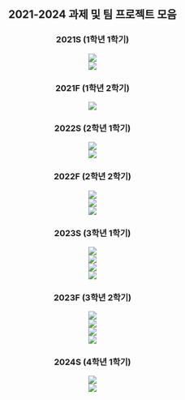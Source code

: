 <div align=center> 
<h2> 2021-2024 과제 및 팀 프로젝트 모음 </h2>

<h3>2021S (1학년 1학기)</h3> 
<a href="https://github.com/coolho1129/undergraduate/tree/main/Interactive-Programming">
<img src="https://img.shields.io/badge/Interactive Programming-FF154F?style=for-the-badge&logo=python&logoColor=white">
</a>
  <br>

<a href="https://github.com/coolho1129/undergraduate/tree/main/Software-and-problem-solving">
<img src="https://img.shields.io/badge/Software and problem solving-FF7043?style=for-the-badge&logo=python&logoColor=white">
</a>

<h3> 2021F (1학년 2학기)</h3>
<a href="https://github.com/coolho1129/undergraduate/tree/main/Basic-Programming">
<img src="https://img.shields.io/badge/Basic Programming-40E0D0?style=for-the-badge&logo=C&logoColor=white">
</a>

<h3> 2022S (2학년 1학기)</h3>
<a href="https://github.com/coolho1129/undergraduate/tree/main/Data-Structure">
<img src="https://img.shields.io/badge/Data Structure-40E0D0?style=for-the-badge&logo=C&logoColor=white">
</a><br>

<a href="https://github.com/coolho1129/undergraduate/tree/main/Java-Programming">
<img src="https://img.shields.io/badge/Java Programming-FF8A65?style=for-the-badge&logo=OpenJDK&logoColor=white">
</a>

<h3> 2022F (2학년 2학기)</h3>

<a href="https://github.com/coolho1129/undergraduate/tree/main/System-Programming">
<img src="https://img.shields.io/badge/System Programming-FC3F0?style=for-the-badge&logo=C&logoColor=white"></a><br>

<a href="https://github.com/coolho1129/undergraduate/tree/main/Computer-Architecture">
<img src="https://img.shields.io/badge/Computer Architecture-283272?style=for-the-badge&logo=C&logoColor=white"></a><br>

<a href="https://github.com/coolho1129/undergraduate/tree/main/Linear-Algebra-Programming-Project">
<img src="https://img.shields.io/badge/Linear Algebra Programming Project-BA68C8?style=for-the-badge&logo=python&logoColor=white">
</a>

<h3> 2023S (3학년 1학기)</h3>
<a href="https://github.com/coolho1129/undergraduate/tree/main/Algorithm1">
<img src="https://img.shields.io/badge/Algorithm1-6405F6?style=for-the-badge&logo=python&logoColor=white">
</a><br>

<a href="https://github.com/coolho1129/undergraduate/tree/main/Operating-System">
<img src="https://img.shields.io/badge/Operating System-923939?style=for-the-badge&logo=C&logoColor=white">
</a><br>


<a href="https://github.com/coolho1129/undergraduate/tree/main/Network-Programming">
<img src="https://img.shields.io/badge/Network Programming-FD835?style=for-the-badge&logo=C&logoColor=white">
</a><br>
  
<a href="https://github.com/coolho1129/undergraduate/tree/main/Artificial-Intelligence">
<img src="https://img.shields.io/badge/Artificial Intelligence-64B5FF?style=for-the-badge&logo=python&logoColor=white">
</a>

<h3> 2023F (3학년 2학기)</h3>
<a href="https://github.com/coolho1129/undergraduate/tree/main/Database">
<img src="https://img.shields.io/badge/Database-FF004D?style=for-the-badge&logo=oracle&logoColor=white">
</a><br>

<a href="https://github.com/coolho1129/undergraduate/tree/main/Algorithm2">
<img src="https://img.shields.io/badge/Algorithm2-6405F6?style=for-the-badge&logo=python&logoColor=white">
</a><br>

<a href="https://github.com/coolho1129/undergraduate/tree/main/Capstone-Design-Project1">
<img src="https://img.shields.io/badge/Capstone Design Project1-BA6FFF?style=for-the-badge&logo=python&logoColor=white">
</a>
<br>

<a href="https://github.com/coolho1129/undergraduate/tree/main/Introduction-to-Machine-Learning">
<img src="https://img.shields.io/badge/Introduction to Machine Learning-64B5FF?style=for-the-badge&logo=python&logoColor=white">
</a>

<h3> 2024S (4학년 1학기)</h3>
<a href="https://github.com/coolho1129/undergraduate/tree/main/DeepLearning">
  <img src="https://img.shields.io/badge/Deep Learning-64B5FF?style=for-the-badge&logo=python&logoColor=white">
</a>
<br>
<a href="https://github.com/coolho1129/undergraduate/tree/main/Capstone-Design-Project2">
<img src="https://img.shields.io/badge/Capstone Design Project2-BA6FFF?style=for-the-badge&logo=python&logoColor=white">
</a>
</div>
